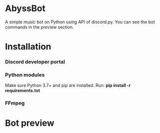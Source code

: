 # AbyssBot
A simple music bot on Python using API of discord.py.
You can see the bot commands in the preview section.

# Installation

### Discord developer portal

### Python modules
Make sure Python 3.7+ and pip are installed. Run:
**pip install -r requirements.txt**

### FFmpeg

# Bot preview
